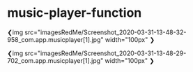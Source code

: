 # music-player-function


❮img src="imagesRedMe/Screenshot_2020-03-31-13-48-32-958_com.app.musicplayer[1].jpg" width="100px" ❯

❮img src="imagesRedMe/Screenshot_2020-03-31-13-48-29-702_com.app.musicplayer[1].jpg" width="100px" ❯
